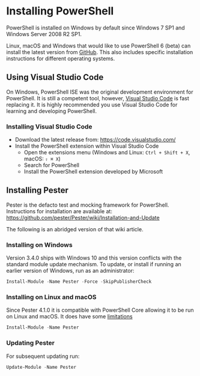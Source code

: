 # Installing PowerShell

PowerShell is installed on Windows by default since Windows 7 SP1 and Windows Server 2008 R2 SP1.

Linux, macOS and Windows that would like to use PowerShell 6 (beta) can install the latest version from [GitHub](https://github.com/powershell/powershell#get-powershell).  This also includes specific installation instructions for different operating systems.

## Using Visual Studio Code

On Windows, PowerShell ISE was the original development environment for PowerShell.  It is still a competent tool, however, [Visual Studio Code](https://code.visualstudio.com/) is fast replacing it.  It is highly recommended you use Visual Studio Code for learning and developing PowerShell.

### Installing Visual Studio Code

* Download the latest release from: https://code.visualstudio.com/
* Install the PowerShell extension within Visual Studio Code
  * Open the extensions menu (Windows and Linux: `Ctrl + Shift + X`,  macOS: `⇧ ⌘ X`)
  * Search for PowerShell
  * Install the PowerShell extension developed by Microsoft



## Installing Pester

Pester is the defacto test and mocking framework for PowerShell.  Instructions for installation are available at: https://github.com/pester/Pester/wiki/Installation-and-Update

The following is an abridged version of that wiki article.

### Installing on Windows

Version 3.4.0 ships with Windows 10 and this version conflicts with the standard module update mechanism.  To update, or install if running an earlier version of Windows, run as an administrator:

``` PowerShell
Install-Module -Name Pester -Force -SkipPublisherCheck
```

### Installing on Linux and macOS

Since Pester 4.1.0 it is compatible with PowerShell Core allowing it to be run on Linux and macOS.  It does have some [limitations](https://github.com/pester/Pester/wiki/Pester-on-PSCore-limitations)

``` PowerShell
Install-Module -Name Pester
```

### Updating Pester

For subsequent updating run:

``` PowerShell
Update-Module -Name Pester
```